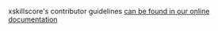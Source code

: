 xskillscore's contributor guidelines
[can be found in our online documentation](https://xskillscore.readthedocs.io/en/stable/contributing.html)